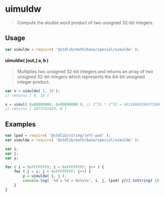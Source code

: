 <!--

@license Apache-2.0

Copyright (c) 2018 The Stdlib Authors.

Licensed under the Apache License, Version 2.0 (the "License");
you may not use this file except in compliance with the License.
You may obtain a copy of the License at

   http://www.apache.org/licenses/LICENSE-2.0

Unless required by applicable law or agreed to in writing, software
distributed under the License is distributed on an "AS IS" BASIS,
WITHOUT WARRANTIES OR CONDITIONS OF ANY KIND, either express or implied.
See the License for the specific language governing permissions and
limitations under the License.

-->

# uimuldw

> Compute the double word product of two unsigned 32-bit integers.

<section class="intro">

</section>

<!-- /.intro -->

<section class="usage">

## Usage

```javascript
var uimuldw = require( '@stdlib/math/base/special/uimuldw' );
```

#### uimuldw( \[out,\] a, b )

> Multiplies two unsigned 32-bit integers and returns an array of two unsigned 32-bit integers which represents the 64-bit unsigned integer product.

```javascript
var v = uimuldw( 1, 10 );
// returns [ 0, 10 ]

v = uimul( 0x80000000, 0x80000000 ); // 2^31 * 2^31 = 4611686018427388000 => 32-bit integer overflow
// returns [ 1073741824, 0 ]
```

</section>

<!-- /.usage -->

<section class="examples">

## Examples

<!-- eslint no-undef: "error" -->

```javascript
var lpad = require( '@stdlib/string/left-pad' );
var uimuldw = require( '@stdlib/math/base/special/uimuldw' );

var i;
var j;
var y;

for ( i = 0xFFFFFFF0; i < 0xFFFFFFFF; i++ ) {
    for ( j = i; j < 0xFFFFFFFF; j++) {
        y = uimuldw( i, j );
        console.log( '%d x %d = 0x%s%s', i, j, lpad( y[0].toString( 16 ), 8, '0' ), lpad( y[1].toString( 16 ), 8, '0' ) );
    }
}
```

</section>

<!-- /.examples -->

<section class="links">

</section>

<!-- /.links -->
